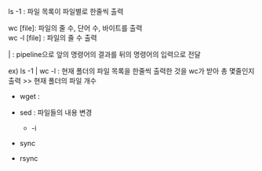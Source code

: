 ls -1 : 파일 목록이 파일별로 한줄씩 출력

wc [file]: 파일의 줄 수, 단어 수, 바이트를 출력   
wc -l [file] : 파일의 줄 수 출력

| : pipeline으로 앞의 명령어의 결과를 뒤의 명령어의 입력으로 전달

ex) ls -1 | wc -l : 현재 폴더의 파일 목록을 한줄씩 출력한 것을 wc가 받아 총 몇줄인지 출력 >> 현재 폴더의 파일 개수

- wget : 
- sed : 파일들의 내용 변경
  - -i

- sync
- rsync
